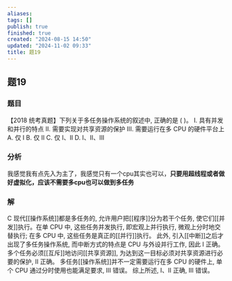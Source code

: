 ```yaml
---
aliases: 
tags: []
publish: true
finished: true
created: "2024-08-15 14:50"
updated: "2024-11-02 09:33"
title: 题19
---
```

## 题19
### 题目
【2018 统考真题】下列关于多任务操作系统的叙述中, 正确的是 ( )。
I. 具有并发和并行的特点
II. 需要实现对共享资源的保护
III. 需要运行在多 CPU 的硬件平台上
A. 仅 I 
B. 仅 II 
C. 仅 I、II 
D. I、II、III
### 分析
我感觉我有点先入为主了，我感觉只有一个cpu其实也可以，**只要用超线程或者做好虚拟化，应该不需要多cpu也可以做到多任务**
### 解
C
现代[[操作系统]]都是多任务的, 允许用户把[[程序]]分为若干个任务, 使它们[[并发]]执行。在单 CPU 中, 这些任务并发执行, 即宏观上并行执行, 微观上分时地交替执行; 在多 CPU 中, 这些任务是真正的[[并行]]执行。
此外, 引入[[中断]]之后才出现了多任务操作系统, 而中断方式的特点是 CPU 与外设并行工作, 因此 I 正确。
多个任务必须[[互斥]]地访问[[共享资源]], 为达到这一目标必须对共享资源进行必要的保护, II 正确。
多任务[[操作系统]]并不一定需要运行在多 CPU 的硬件上, 单个 CPU 通过分时使用也能满足要求, III 错误。
综上所述, I、II 正确, III 错误。